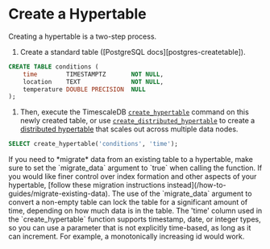 # Create a Hypertable

Creating a hypertable is a two-step process.
<!-- add steps format?-->
1. Create a standard table ([PostgreSQL docs][postgres-createtable]).
```sql
CREATE TABLE conditions (
    time        TIMESTAMPTZ       NOT NULL,
    location    TEXT              NOT NULL,
    temperature DOUBLE PRECISION  NULL
);
```

1. Then, execute the TimescaleDB
[`create_hypertable`][create_hypertable] command on this newly created
table, or use
[`create_distributed_hypertable`][create_distributed_hypertable] to
create a [distributed hypertable][using-distributed-hypertables] that
scales out across multiple data nodes.

```sql
SELECT create_hypertable('conditions', 'time');
```

<highlight type="tip">
If you need to *migrate* data from an existing table to a hypertable, make
sure to set the `migrate_data` argument to `true` when calling the function.
If you would like finer control over index formation and other aspects
of your hypertable, [follow these migration instructions instead](/how-to-guides/migrate-existing-data).
</highlight>

<highlight type="warning">
The use of the `migrate_data` argument to convert a non-empty table can
lock the table for a significant amount of time, depending on how much data is
in the table.
</highlight>

<highlight type="tip">
The 'time' column used in the `create_hypertable` function supports
timestamp, date, or integer types, so you can use a parameter that is not
explicitly time-based, as long as it can increment.  For example, a
monotonically increasing id would work.
</highlight>


[create_hypertable]: /api/:currentVersion:/hypertable/create_hypertable
[create_distributed_hypertable]: /api/:currentVersion:/distributed-hypertables/create_distributed_hypertable
[using-distributed-hypertables]: /how-to-guides/distributed-hypertables
